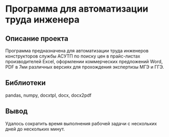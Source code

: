 # Программа для автоматизации труда инженера
## Описание проекта
Программа предназначена для автоматизации труда инженеров конструкторов службы АСУТП по поиску цен в прайс-листах производителей Excel, оформлении коммерческих предложений Word, PDF в 7ми различных версиях для прохождения экспертизы МГЭ и ГГЭ.
## Библиотеки
pandas, numpy, docxtpl, docx, docx2pdf
## Вывод
Удалось сократить время выполнения рабочей задачи с нескольких дней до нескольких минут.
